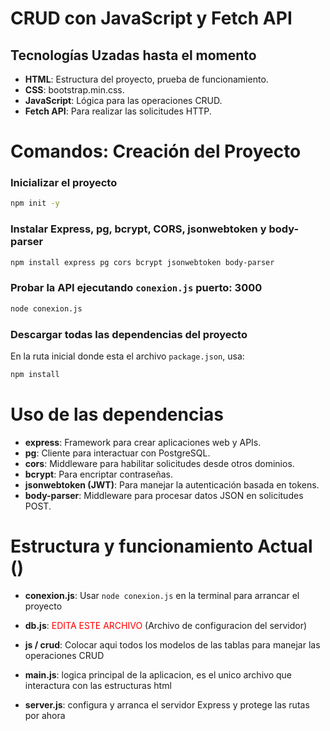 # CRUD con JavaScript y Fetch API

## Tecnologías Uzadas hasta el momento

- **HTML**: Estructura del proyecto, prueba de funcionamiento.
- **CSS**: bootstrap.min.css.
- **JavaScript**: Lógica para las operaciones CRUD.
- **Fetch API**: Para realizar las solicitudes HTTP.


# Comandos: Creación del Proyecto

### Inicializar el proyecto
```bash
npm init -y
```

### Instalar **Express**, **pg**, **bcrypt**, **CORS**, **jsonwebtoken** y **body-parser**
```bash
npm install express pg cors bcrypt jsonwebtoken body-parser
```

### Probar la API ejecutando `conexion.js` puerto: 3000
```bash
node conexion.js
```

### Descargar todas las dependencias del proyecto
En la ruta inicial donde esta el archivo `package.json`, usa:
```bash
npm install
```


# Uso de las dependencias

- **express**: Framework para crear aplicaciones web y APIs.
- **pg**: Cliente para interactuar con PostgreSQL.
- **cors**: Middleware para habilitar solicitudes desde otros dominios.
- **bcrypt**: Para encriptar contraseñas.
- **jsonwebtoken (JWT)**: Para manejar la autenticación basada en tokens.
- **body-parser**: Middleware para procesar datos JSON en solicitudes POST.


# Estructura y funcionamiento Actual ()

- **conexion.js**: Usar ```node conexion.js``` en la terminal para arrancar el proyecto 
- **db.js**: <span style="color:red;">EDITA ESTE ARCHIVO</span> (Archivo de configuracion del servidor)

- **js / crud**: Colocar aqui todos los modelos de las tablas para manejar las operaciones CRUD

- **main.js**: logica principal de la aplicacion, es el unico archivo que interactura con las estructuras html

- **server.js**: configura y arranca el servidor Express y protege las rutas por ahora
